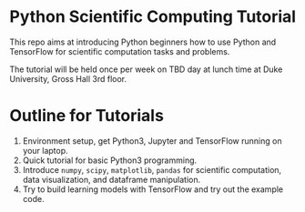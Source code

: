# Python Scientific Computing Tutorial
This repo aims at introducing Python beginners how to use Python and TensorFlow for scientific computation tasks and problems.

The tutorial will be held once per week on TBD day at lunch time at Duke University, Gross Hall 3rd floor.

# Outline for Tutorials
1. Environment setup, get Python3, Jupyter and TensorFlow running on your laptop.
2. Quick tutorial for basic Python3 programming.
3. Introduce `numpy`, `scipy`, `matplotlib`, `pandas` for scientific computation, data visualization, and dataframe manipulation.
4. Try to build learning models with TensorFlow and try out the example code.
